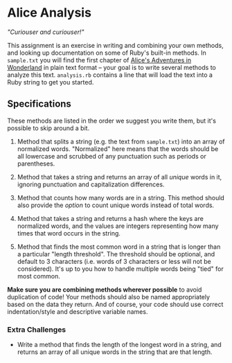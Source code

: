 # Alice Analysis

*"Curiouser and curiouser!"*

This assignment is an exercise in writing and combining your own methods, and looking up documentation on some of Ruby's built-in methods. In `sample.txt` you will find the first chapter of [Alice's Adventures in Wonderland](http://www.literature.org/authors/carroll-lewis/alices-adventures-in-wonderland/) in plain text format &ndash; your goal is to write several methods to analyze this text. `analysis.rb` contains a line that will load the text into a Ruby string to get you started.

## Specifications

These methods are listed in the order we suggest you write them, but it's possible to skip around a bit.

1. Method that splits a string (e.g. the text from `sample.txt`) into an array of normalized words. "Normalized" here means that the words should be all lowercase and scrubbed of any punctuation such as periods or parentheses.

2. Method that takes a string and returns an array of all *unique* words in it, ignoring punctuation and capitalization differences.

3. Method that counts how many words are in a string. This method should also provide the *option* to count unique words instead of total words.

4. Method that takes a string and returns a hash where the keys are normalized words, and the values are integers representing how many times that word occurs in the string.

5. Method that finds the most common word in a string that is longer than a particular "length threshold". The threshold should be optional, and default to 3 characters (i.e. words of 3 characters or less will not be considered). It's up to you how to handle multiple words being "tied" for most common.

**Make sure you are combining methods wherever possible** to avoid duplication of code! Your methods should also be named appropriately based on the data they return. And of course, your code should use correct indentation/style and descriptive variable names.

### Extra Challenges

* Write a method that finds the length of the longest word in a string, and returns an array of all unique words in the string that are that length.
